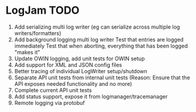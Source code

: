 # LogJam TODO

1. Add serializing multi log writer
    (eg can serialize across multiple log writers/formatters)
2. Add background logging multi log writer
    Test that entries are logged immediately
	  Test that when aborting, everything that has been logged "makes it"
1. Update OWIN logging, add unit tests for OWIN setup
1. Add support for XML and JSON config files
1. Better tracing of individual LogWriter setup/shutdown
1. Separate API unit tests from internal unit tests
(Reason: Ensure that the API exposes needed functionality and no more)
2. Complete current API unit tests
2. Add status support, expose it from logmanager/tracemanager
3. Remote logging via protobuf
